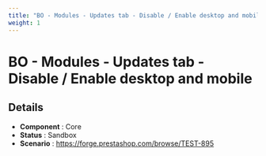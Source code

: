 ```yaml
---
title: "BO - Modules - Updates tab - Disable / Enable desktop and mobile"
weight: 1
---
```


# BO - Modules - Updates tab - Disable / Enable desktop and mobile
## Details
* **Component** : Core
* **Status** : Sandbox
* **Scenario** : https://forge.prestashop.com/browse/TEST-895

